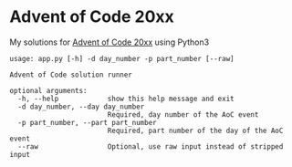 # Advent of Code 20xx

My solutions for [Advent of Code 20xx](https://adventofcode.com/20xx/) using Python3

```
usage: app.py [-h] -d day_number -p part_number [--raw]

Advent of Code solution runner

optional arguments:
  -h, --help            show this help message and exit
  -d day_number, --day day_number
                        Required, day number of the AoC event
  -p part_number, --part part_number
                        Required, part number of the day of the AoC event
  --raw                 Optional, use raw input instead of stripped input
```
